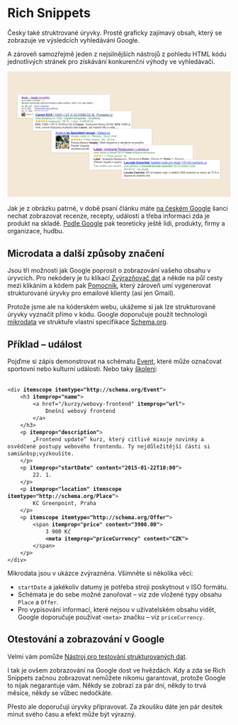 # Rich Snippets

Česky také struktrované úryvky. Prostě graficky zajímavý obsah, který se zobrazuje ve výsledcích vyhledávání Google.

A zároveň samozřejmě jeden z nejsilnějších nástrojů z pohledu HTML kódu jednotlivých stránek pro získávání konkurenční výhody ve vyhledávači.

![Rich Snippets dostupné na českém Google](dist/images/original/rich-snippets.jpg)

Jak je z obrázku patrné, v době psaní článku máte [na českém Google](https://www.facebook.com/media/set/?set=a.384585593913.164660.250810683913&type=1) šanci nechat zobrazovat recenze, recepty, události a třeba informaci zda je produkt na skladě.
[Podle Google](https://support.google.com/webmasters/answer/99170?hl=cs) pak teoreticky ještě lidi, produkty, firmy a organizace, hudbu.

## Microdata a další způsoby značení

Jsou tři možnosti jak Google poprosit o zobrazování vašeho obsahu v úryvcích. Pro nekódery je tu klikací [Zvýrazňovač dat](https://support.google.com/webmasters/answer/2692911) a někde na půl cesty mezi klikáním a kódem pak [Pomocník](https://www.google.com/webmasters/markup-helper/), který zároveň umí vygenerovat strukturované úryvky pro emailové klienty (asi jen Gmail).

Protože jsme ale na kóderském webu, ukážeme si jak lze strukturované úryvky vyznačit přímo v kódu. Google doporučuje použít technologii [mikrodata](http://www.w3.org/TR/microdata/) ve struktuře vlastní specifikace [Schema.org](http://schema.org).

## Příklad – událost

Pojďme si zápis demonstrovat na schématu [Event](http://schema.org/Event), které může označovat sportovní nebo kulturní události. Nebo taky [školení](http://www.vzhurudolu.cz/kurzy):

<pre><code class="language-html">
&lt;div <strong>itemscope itemtype=&quot;http://schema.org/Event&quot;</strong>&gt;
	&lt;h3 <strong>itemprop=&quot;name&quot;</strong>&gt;
		&lt;a href=&quot;/kurzy/webovy-frontend&quot; <strong>itemprop=&quot;url&quot;</strong>&gt;
      		Dne&scaron;n&iacute; webov&yacute; frontend
    	&lt;/a&gt;
	&lt;/h3&gt;
	&lt;p <strong>itemprop=&quot;description&quot;</strong>&gt;
		&bdquo;Frontend update&rdquo; kurz, kter&yacute; citliv&#x11b; mixuje novinky a osv&#x11b;d&#x10d;en&eacute; postupy webov&eacute;ho frontendu. Ty nejd&#x16f;le&#x17e;it&#x11b;j&scaron;&iacute; &#x10d;&aacute;sti si sami&amp;nbsp;vyzkou&scaron;&iacute;te.
	&lt;/p&gt;
	&lt;p <strong>itemprop=&quot;startDate&quot; content=&quot;2015-01-22T10:00&quot;</strong>&gt;
		22. 1.
	&lt;/p&gt;
	&lt;p <strong>itemprop=&quot;location&quot; itemscope itemtype=&quot;http://schema.org/Place&quot;</strong>&gt;
		KC Greenpoint, Praha
	&lt;/p&gt;
	&lt;p <strong>itemscope itemtype=&quot;http://schema.org/Offer&quot;</strong>&gt;
		&lt;span <strong>itemprop=&quot;price&quot; content=&quot;3900.00&quot;</strong>&gt;
			3 900 K&#x10d;
			<strong>&lt;meta itemprop=&quot;priceCurrency&quot; content=&quot;CZK&quot;&gt;</strong>
		&lt;/span&gt;
	&lt;/p&gt;
&lt;/div&gt;
</code></pre>

Mikrodata jsou v ukázce zvýrazněna. Všimněte si několika věcí:

* `startDate` a jakékoliv datumy je potřeba stroji poskytnout v ISO formátu.
* Schémata je do sebe možné zanořovat – viz zde vložené typy obsahu `Place` a `Offer`.
* Pro vypisování informací, které nejsou v uživatelském obsahu vidět, Google doporučuje používat `<meta>` značku – viz `priceCurrency`.

## Otestování a zobrazování v Google

Velmi vám pomůže [Nástroj pro testování strukturovaných dat](http://www.google.com/webmasters/tools/richsnippets).

I tak je ovšem zobrazování na Google dost ve hvězdách. Kdy a zda se Rich Snippets začnou zobrazovat nemůžete nikomu garantovat, protože Google to nijak negarantuje vám. Někdy se zobrazí za pár dní, někdy to trvá měsíce, někdy se vůbec nedočkáte.

Přesto ale doporučuji úryvky připravovat. Za zkoušku dáte jen pár desítek minut svého času a efekt může být výrazný.

